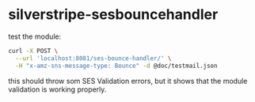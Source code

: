 # silverstripe-sesbouncehandler
test the module:
```sh
curl -X POST \
  --url 'localhost:8081/ses-bounce-handler/' \
  -H "x-amz-sns-message-type: Bounce" -d @doc/testmail.json
```
this should throw som SES Validation errors, but it shows that the module validation is working properly.
